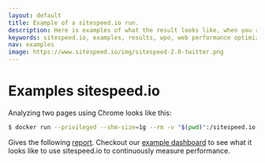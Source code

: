 ```yaml
---
layout: default
title: Example of a sitespeed.io run.
description: Here is examples of what the result looks like, when you run sitespeed.io.
keywords: sitespeed.io, examples, results, wpo, web performance optimization
nav: examples
image: https://www.sitespeed.io/img/sitespeed-2.0-twitter.png
---
```


# Examples sitespeed.io

Analyzing two pages using Chrome looks like this:

~~~ bash
$ docker run --privileged --shm-size=1g --rm -v "$(pwd)":/sitespeed.io sitespeedio/sitespeed.io -c cable -b chrome --video --speedIndex https://en.wikipedia.org/wiki/Main_Page https://en.wikipedia.org/wiki/Barack_Obama
~~~

Gives the following [report](http://examples.sitespeed.io/4.6/2017-03-10-21-12-26/). Checkout our [example dashboard](https://dashboard.sitespeed.io) to see what it looks like to use sitespeed.io to continuously measure performance.
